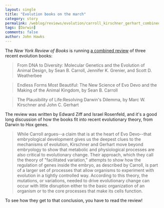 ```yaml
---
layout: single 
title: "Evolution books on the march" 
category: story
permalink: /weblog/reviews/evolution/carroll_kirschner_gerhart_combined_review_2006.html
tags: [Darwin] 
comments: false 
author: John Hawks 
---
```



<p>
The <i>New York Review of Books</i> is running <a href="http://www.nybooks.com/articles/18970">a combined review</a> of three recent evolution books: 
</p>

<blockquote>From DNA to Diversity: Molecular Genetics and the Evolution of Animal Design, by Sean B. Carroll, Jennifer K. Grenier, and Scott D. Weatherbee</blockquote>

<blockquote>Endless Forms Most Beautiful: The New Science of Evo Devo and the Making of the Animal Kingdom, by Sean B. Carroll</blockquote>

<blockquote>The Plausibility of Life:Resolving Darwin's Dilemma, by Marc W. Kirschner and John C. Gerhart</blockquote>

<p>
The review was written by Edward Ziff and Israel Rosenfeld, and it's a good long discussion of how the books fit into recent evolutionary theory, from Darwin to Hox genes. 
</p>

<blockquote>While Carroll argues--a claim that is at the heart of Evo Devo--that embryological development gives us the deepest clues to the mechanisms of evolution, Kirschner and Gerhart move beyond embryology to show that metabolic and physiological processes are also critical to evolutionary change. Their approach, which they call the theory of "facilitated variation," attempts to show how the regulation of genes inside the embryo, as described by Carroll, is part of a larger set of processes that allow organisms to experiment with evolution in a tightly controlled way. According to this theory, the mutations, or variations, needed to drive evolutionary change can occur with little disruption either to the basic organization of an organism or to the core processes that make its cells function.</blockquote>

<p>
To see how they get to that conclusion, you have to read the review!
</p>

